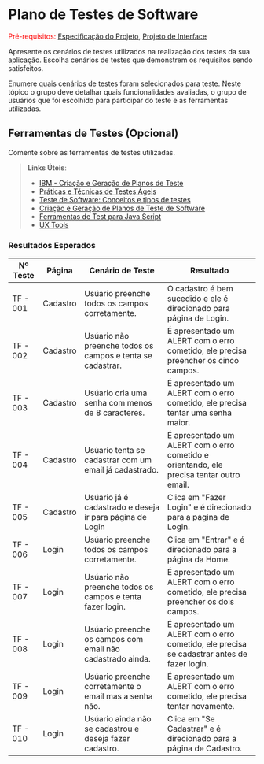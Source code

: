 # Plano de Testes de Software

<span style="color:red">Pré-requisitos: <a href="2-Especificação do Projeto.md"> Especificação do Projeto</a></span>, <a href="3-Projeto de Interface.md"> Projeto de Interface</a>

Apresente os cenários de testes utilizados na realização dos testes da sua aplicação. Escolha cenários de testes que demonstrem os requisitos sendo satisfeitos.

Enumere quais cenários de testes foram selecionados para teste. Neste tópico o grupo deve detalhar quais funcionalidades avaliadas, o grupo de usuários que foi escolhido para participar do teste e as ferramentas utilizadas.
 
## Ferramentas de Testes (Opcional)

Comente sobre as ferramentas de testes utilizadas.
 
> **Links Úteis**:
> - [IBM - Criação e Geração de Planos de Teste](https://www.ibm.com/developerworks/br/local/rational/criacao_geracao_planos_testes_software/index.html)
> - [Práticas e Técnicas de Testes Ágeis](http://assiste.serpro.gov.br/serproagil/Apresenta/slides.pdf)
> -  [Teste de Software: Conceitos e tipos de testes](https://blog.onedaytesting.com.br/teste-de-software/)
> - [Criação e Geração de Planos de Teste de Software](https://www.ibm.com/developerworks/br/local/rational/criacao_geracao_planos_testes_software/index.html)
> - [Ferramentas de Test para Java Script](https://geekflare.com/javascript-unit-testing/)
> - [UX Tools](https://uxdesign.cc/ux-user-research-and-user-testing-tools-2d339d379dc7)


### Resultados Esperados

| Nº Teste | Página | Cenário de Teste | Resultado |
|----------|----------|------------------------------------------------|---------------------------------------------------------------------|
| TF - 001 | Cadastro | Usúario preenche todos os campos corretamente. | O cadastro é bem sucedido e ele é direcionado para página de Login. |
| TF - 002 | Cadastro | Usúario não preenche todos os campos e tenta se cadastrar. | É apresentado um ALERT com o erro cometido, ele precisa preencher os cinco campos.  |
| TF - 003 | Cadastro | Usúario cria uma senha com menos de 8 caracteres. | É apresentado um ALERT com o erro cometido, ele precisa tentar uma senha maior. |
| TF - 004 | Cadastro | Usúario tenta se cadastrar com um email já cadastrado. | É apresentado um ALERT com o erro cometido e orientando, ele precisa tentar outro email. |
| TF - 005 | Cadastro | Usúario já é cadastrado e deseja ir para página de Login | Clica em "Fazer Login" e é direcionado para a página de Login. |
| TF - 006 | Login | Usúario preenche todos os campos corretamente. | Clica em "Entrar" e é direcionado para a página da Home. |
| TF - 007 | Login | Usúario não preenche todos os campos e tenta fazer login. | É apresentado um ALERT com o erro cometido, ele precisa preencher os dois campos. |
| TF - 008 | Login | Usúario preenche os campos com email não cadastrado ainda. | É apresentado um ALERT com o erro cometido, ele precisa se cadastrar antes de fazer login. |
| TF - 009 | Login | Usúario preenche corretamente o email mas a senha não. | É apresentado um ALERT com o erro cometido, ele precisa tentar novamente. |
| TF - 010 | Login | Usúario ainda não se cadastrou e deseja fazer cadastro. | Clica em "Se Cadastrar" e é direcionado para a página de Cadastro. |



